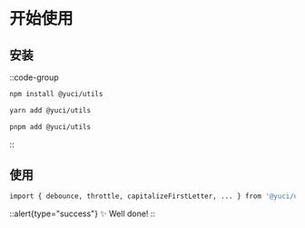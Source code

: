 # 开始使用

## 安装

::code-group

  ```bash [npm]
  npm install @yuci/utils
  ```

  ```bash [yarn]
  yarn add @yuci/utils
  ```

  ```bash [pnpm]
  pnpm add @yuci/utils
  ```

::

## 使用

```bash
import { debounce, throttle, capitalizeFirstLetter, ... } from '@yuci/utils'
```

::alert{type="success"}
✨ Well done!
::
